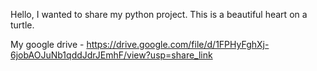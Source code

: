 Hello, I wanted to share my python project. 
This is a beautiful heart on a turtle.

My google drive - https://drive.google.com/file/d/1FPHyFghXj-6jobAOJuNb1qddJdrJEmhF/view?usp=share_link
